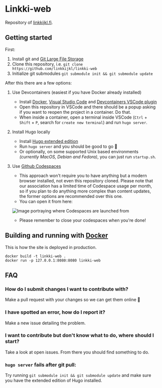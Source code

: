 # Linkki-web

Repository of [linkkijkl.fi](https://linkkijkl.fi).


## Getting started

First:

1. Install git and [Git Large File Storage](https://git-lfs.com)
2. Clone this repository, i.e. `git clone https://github.com/linkkijkl/linkki-web`
3. Initialize git submodules `git submodule init && git submodule update`

After this there are a few options:

1. Use Devcontainers (easiest if you have Docker already installed)
    - Install [Docker](https://docs.docker.com/), [Visual Studio Code](https://code.visualstudio.com/)
and [Devcontainers VSCode plugin](https://marketplace.visualstudio.com/items?itemName=ms-vscode-remote.remote-containers)
    - Open this repository in VSCode and there should be a popup asking if you want to reopen the project in a container. Do that.
    - When inside a container, open a terminal inside VSCode (`Ctrl` + `Shift` + `P`, search for `create new terminal`) and run `hugo server`.

2. Install Hugo locally
    - Install [Hugo extended edition](https://gohugo.io/)
    - Run `hugo server` and you should be good to go 🎉
    - Or optionally, on some supported Unix based environments _(currently MacOS, Debian and Fedora)_, you can just run `startup.sh`.

3. Use [Github Codespaces](https://github.com/features/codespaces)
    - This approach won't require you to have anything but a modern browser installed, not even this repository cloned. Please note that our association has a limited time of Codespace usage per month, so if you plan to do anything more complex than content updates, the former options are recommended over this one.
    - You can open it from here:
    
    ![Image portraying where Codespaces are launched from](https://github.com/Linkkijkl/linkki-web/assets/5105063/7b554e18-81e4-4dd0-9f57-f5feaea2f2f4)

    - Please remember to close your codespaces when you're done!


## Building and running with [Docker](https://www.docker.com/)

This is how the site is deployed in production.

```shell
docker build -t linkki-web .
docker run -p 127.0.0.1:8080:8080 linkki-web
```


## FAQ

### How do I submit changes I want to contribute with?

Make a pull request with your changes so we can get them online 🙂

### I have spotted an error, how do I report it?

Make a new issue detailing the problem.

### I want to contribute but don't know what to do, where should I start?

Take a look at open issues. From there you should find something to do.

### `hugo server` fails after git pull:

Try running `git submodule init && git submodule update` and make sure
you have the extended edition of Hugo installed.
